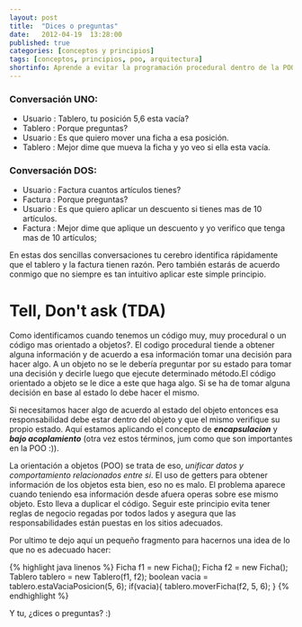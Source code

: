 ```yaml
---
layout: post
title:  "Dices o preguntas"
date:   2012-04-19  13:28:00
published: true
categories: [conceptos y principios]
tags: [conceptos, principios, poo, arquitectura]
shortinfo: Aprende a evitar la programación procedural dentro de la POO con este principio de orientación a objetos.
---
```


### Conversación UNO:
*   Usuario : Tablero, tu posición 5,6 esta vacía?
*   Tablero : Porque preguntas?
*   Usuario : Es que quiero mover una ficha a esa posición.
*   Tablero : Mejor dime que mueva la ficha y yo veo si ella esta vacía.

### Conversación DOS:
*   Usuario : Factura cuantos artículos tienes?
*   Factura : Porque preguntas?
*   Usuario : Es que quiero aplicar un descuento si tienes mas de 10 artículos.
*   Factura : Mejor dime que aplique un descuento y yo verifico que tenga mas de 10 artículos;

En estas dos sencillas conversaciones tu cerebro identifica rápidamente que el tablero y la factura tienen razón. 
Pero también estarás de acuerdo conmigo que no siempre es tan intuitivo aplicar este simple principio.

# Tell, Don't ask (TDA)
Como identificamos cuando tenemos un código muy, muy procedural o un código mas orientado a objetos?. El codigo procedural 
tiende a obtener alguna información y de acuerdo a esa información tomar una decisión para hacer algo. A un objeto no se 
le debería preguntar por su estado para tomar una decisión y decirle luego que ejecute determinado método.El código orientado 
a objeto se le dice a este que haga algo. Si se ha de tomar alguna decisión en base al estado lo debe hacer el mismo.

Si necesitamos hacer algo de acuerdo al estado del objeto entonces esa responsabilidad debe estar dentro del objeto y que 
el mismo verifique su propio estado. Aquí estamos aplicando el concepto de **_encapsulacion_** y **_bajo acoplamiento_**
(otra vez estos términos, jum como que son importantes en la POO :)).

La orientación a objetos (POO) se trata de eso, _unificar datos y comportamiento relacionados entre si_.
El uso de getters para obtener información de los objetos esta bien, eso no es malo. El problema aparece cuando teniendo 
esa información desde afuera operas sobre ese mismo objeto. Esto lleva a duplicar el código. Seguir este principio evita 
tener reglas de negocio regadas por todos lados y asegura que las responsabilidades están puestas en los sitios adecuados.

Por ultimo te dejo aquí un pequeño fragmento para hacernos una idea de lo que no es adecuado hacer:

{% highlight java linenos %} 
Ficha f1 = new Ficha(); 
Ficha f2 = new Ficha(); 
Tablero tablero = new Tablero(f1, f2);
boolean vacia = tablero.estaVaciaPosicion(5, 6);
if(vacia){ 
   tablero.moverFicha(f2, 5, 6); 
}
{% endhighlight %}<br/>

Y tu, ¿dices o preguntas? :)